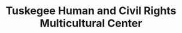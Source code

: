 ---
layout: repo
title: "Tuskegee Human and Civil Rights Multicultural Center"
id: 11100
permalink: repos/11100/
---